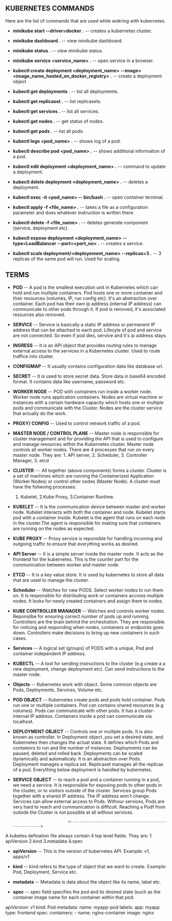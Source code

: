 ## KUBERNETES COMMANDS

Here are the list of commands that are used while wokring with kubernetes.

- **minikube start --driver=docker .** -- creates a kubernetes cluster.

- **minikube dashboard .** -- view minikube dashboard.

- **minikube status .** -- view minikube status.

- **minikube service <service_name> .** -- open service in a browser.

- **kubectl create deployment <deployment_name> --image=<image_name_hosted_on_docker_registry> .** -- create a deployment object

- **kubectl get deployments .** -- list all deployments.

- **kubectl get replicaset .** -- list replicasets.

- **kubectl get services .** -- list all services.

- **kubectl get nodes .** -- get status of nodes.

- **kubectl get pods .** -- list all pods.

- **kubectl logs <pod_name> .** -- shows log of a pod.

- **kubectl describe pod <pod_name> .** -- shows additional information of a pod.

- **kubectl edit deployment <deployment_name> .** -- command to update a deployment.

- **kubectl delete deployment <deployment_name> .** -- deletes a deployment.

- **kubectl exec -it <pod_name> -- bin/bash .** -- open container terminal.

- **kubectl apply -f <file_name> .** -- takes a file as a configuration parameter and does whatever instruction is written there.

- **kubectl delete -f <file_name> .** -- deletes generate component (service, deployment etc).

- **kubectl expose deployment <deployment_name> --type=LoadBalancer --port=<port_no> .** -- creates a service.

- **kubectl scale deployment/<deployement_name> --replicas=3 .** -- 3 replicas of the same pod will run. Used for scaling.

## TERMS

- **POD** -- A pod is the smallest execution unit in Kubernetes which can hold and run multiple containers. Pod hosts one or more container and their resources (volumes, IP, run config etc). It's an abstraction over container. Each pod has their own ip address (internal IP address) can communicate to other pods through it. If pod is removed, it's associated resources also removed.

- **SERVICE** -- Service is basically a static IP address or permanent IP address that can be attached to each pod. Lifecyle of pod and service are not connected. So even if pod dies, service and it's ip address stays.

- **INGRESS** -- It is an API object that provides routing rules to manage external access to the services in a Kubernetes cluster. Used to route traffice into cluster.

- **CONFIGMAP** -- It usually contains configuration data like database url.

- **SECRET** -- It is used to store secret data. Store data in base64 encoded format. It contains data like username, password etc.

- **WORKER NODE** -- POD with containers run inside a worker node. Worker node runs application containers. Nodes are virtual machine or instances with a certain hardware capacity which hosts one or multiple pods and communicate with the Cluster. Nodes are the cluster service that actually do the work.

- **PROXY/ CONFIG** -- Used to control network traffic of a pod.

- **MASTER NODE / CONTROL PLANE** -- Master node is responsible for cluster management and for providing the API that is used to configure and manage resources within the Kubernetes cluster. Master node controls all worker nodes. There are 4 processes that run on every master node. They are: 1. API server, 2. Scheduler, 3. Controller Manager, 3. etcd

- **CLUSTER** --: All together (above components) forms a cluster. Cluster is a set of machines which are running the Containerized Application (Worker Nodes) or control other nodes (Master Node). A cluster must have the follwoing processes:

  1. Kubelet, 2.Kube Proxy, 3.Container Runtime.

- **KUBELET** -- It is the communication device between master and worker node. Kubelet interacts with both the container and node. Kubelet starts pod with a container inside. Kubelet is the agent that runs on each node in the cluster.The agent is responsible for making sure that containers are running on the nodes as expected.

- **KUBE PROXY** -- Proxy service is reponsible for handling incoming and outgoing traffic to ensure that everything works as desired.

- **API Server** -- It is a simple server inside the master node. It acts as the frontend for the kubernetes. This is the counter part for the communication between worker and master node.

- **ETCD** -- It is a key value store. It is used by kubernetes to store all data that are used to manage the cluster.

- **Scheduler** -- Watches for new PODS. Select worker nodes to run them on. It is responsible for distributing work or containers accross multiple nodes. It looks for newly created containers and assign them to nodes.

- **KUBE CONTROLLER MANAGER** -- Watches and controls worker nodes. Reponsilbe for ensuring correct number of pods up and running. Controllers are the brain behind the orchestration. They are responsible for noticing and responding when nodes, containers or endpoints goes down. Controllers make decisions to bring up new containers in such cases.

- **Services** -- A logical set (groups) of PODS with a unique, Pod and container independent IP address.

- **KUBECTL** -- A tool for sending instructions to the cluster (e.g create a a new deployment, change deployment etc). Can send instructions to the master node.

- **Objects** -- Kubernetes work with object. Some common objects are Pods, Deployments, Services, Volume etc.

- **POD OBJECT** -- Kubernetes create pods and pods hold container. Pods run one or multiple containers. Pod can contains shared resources (e.g volumes). Pods can communicate with other pods. It has a cluster-internal IP address. Containers inside a pod can communicate via localhost.

- **DEPLOYMENT OBJECT** -- Controls one or multiple pods. It is also known as controller. In Deployment object ,you set a desired state, and Kubernetes then changes the actual state. It defines which Pods and contaienrs to run and the number of instances. Deployments can be paused, deleted and rolled back. Deployments can be scaled dynamically and automaticaly. It is an abstraction over Pods. Deployment manages a replica set. Replicaset manages all the replicas of a pod. Everything below deployment is handled by kubernetes.

- **SERVICE OBJECT** -- to reach a pod and a container running in a pod, we need a service. It is responsible for exposing pods to other pods in the cluster, or to visitors outside of the cluster. Services group Pods together with a shared IP address. The IP address won't change. Services can allow external access to Pods. Withour services, Pods are very hard to reach and communication is difficult. Reaching a Podf from outside the Cluster is not possible at all without services.

                              <------------------------------------------------------>

A kubetes defination file always contain 4 top level fields. They are: 1. apiVersion 2.kind 3.metadata 4.spec

- **apiVersion** -- This is the version of kubernetes API. Example: v1, apps/v1

- **kind** -- kind refers to the type of object that we want to create. Example: Pod, Deployment, Service etc.

- **metadata** -- Metadata is data about the object like its name, label etc.

- **spec** -- spec field specifies the pod and its desired state (such as the container image name for each container within that pod.

<!-- SAMPLE KUBERNETES CONFIG FILE -->
apiVersion: v1
kind: Pod
metadata:
  name: myapp-pod
  labels:
    app: myapp
    type: frontend
spec:
  containers:
    - name: nginx-container
      image: nginx
<!-- SAMPLE CONFIG FILE END -->
